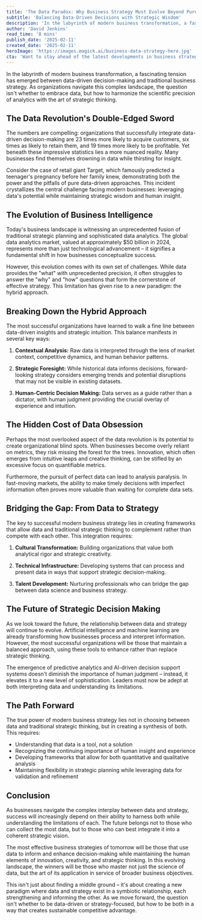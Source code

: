 ```yaml
---
title: 'The Data Paradox: Why Business Strategy Must Evolve Beyond Pure Analytics'
subtitle: 'Balancing Data-Driven Decisions with Strategic Wisdom'
description: 'In the labyrinth of modern business transformation, a fascinating tension has emerged between data-driven decision-making and traditional business strategy. As organizations navigate this complex landscape, the question isn''t whether to embrace data, but how to harmonize the scientific precision of analytics with the art of strategic thinking.'
author: 'David Jenkins'
read_time: '8 mins'
publish_date: '2025-02-11'
created_date: '2025-02-11'
heroImage: 'https://images.magick.ai/business-data-strategy-hero.jpg'
cta: 'Want to stay ahead of the latest developments in business strategy and data analytics? Follow us on LinkedIn for expert insights and join a community of forward-thinking business leaders shaping the future of decision-making.'
---
```


In the labyrinth of modern business transformation, a fascinating tension has emerged between data-driven decision-making and traditional business strategy. As organizations navigate this complex landscape, the question isn't whether to embrace data, but how to harmonize the scientific precision of analytics with the art of strategic thinking.

## The Data Revolution's Double-Edged Sword

The numbers are compelling: organizations that successfully integrate data-driven decision-making are 23 times more likely to acquire customers, six times as likely to retain them, and 19 times more likely to be profitable. Yet beneath these impressive statistics lies a more nuanced reality. Many businesses find themselves drowning in data while thirsting for insight.

Consider the case of retail giant Target, which famously predicted a teenager's pregnancy before her family knew, demonstrating both the power and the pitfalls of pure data-driven approaches. This incident crystallizes the central challenge facing modern businesses: leveraging data's potential while maintaining strategic wisdom and human insight.

## The Evolution of Business Intelligence

Today's business landscape is witnessing an unprecedented fusion of traditional strategic planning and sophisticated data analytics. The global data analytics market, valued at approximately $50 billion in 2024, represents more than just technological advancement – it signifies a fundamental shift in how businesses conceptualize success.

However, this evolution comes with its own set of challenges. While data provides the "what" with unprecedented precision, it often struggles to answer the "why" and "how" questions that form the cornerstone of effective strategy. This limitation has given rise to a new paradigm: the hybrid approach.

## Breaking Down the Hybrid Approach

The most successful organizations have learned to walk a fine line between data-driven insights and strategic intuition. This balance manifests in several key ways:

1. **Contextual Analysis:** Raw data is interpreted through the lens of market context, competitive dynamics, and human behavior patterns.

2. **Strategic Foresight:** While historical data informs decisions, forward-looking strategy considers emerging trends and potential disruptions that may not be visible in existing datasets.

3. **Human-Centric Decision Making:** Data serves as a guide rather than a dictator, with human judgment providing the crucial overlay of experience and intuition.

## The Hidden Cost of Data Obsession

Perhaps the most overlooked aspect of the data revolution is its potential to create organizational blind spots. When businesses become overly reliant on metrics, they risk missing the forest for the trees. Innovation, which often emerges from intuitive leaps and creative thinking, can be stifled by an excessive focus on quantifiable metrics.

Furthermore, the pursuit of perfect data can lead to analysis paralysis. In fast-moving markets, the ability to make timely decisions with imperfect information often proves more valuable than waiting for complete data sets.

## Bridging the Gap: From Data to Strategy

The key to successful modern business strategy lies in creating frameworks that allow data and traditional strategic thinking to complement rather than compete with each other. This integration requires:

1. **Cultural Transformation:** Building organizations that value both analytical rigor and strategic creativity.

2. **Technical Infrastructure:** Developing systems that can process and present data in ways that support strategic decision-making.

3. **Talent Development:** Nurturing professionals who can bridge the gap between data science and business strategy.

## The Future of Strategic Decision Making

As we look toward the future, the relationship between data and strategy will continue to evolve. Artificial intelligence and machine learning are already transforming how businesses process and interpret information. However, the most successful organizations will be those that maintain a balanced approach, using these tools to enhance rather than replace strategic thinking.

The emergence of predictive analytics and AI-driven decision support systems doesn't diminish the importance of human judgment – instead, it elevates it to a new level of sophistication. Leaders must now be adept at both interpreting data and understanding its limitations.

## The Path Forward

The true power of modern business strategy lies not in choosing between data and traditional strategic thinking, but in creating a synthesis of both. This requires:

- Understanding that data is a tool, not a solution
- Recognizing the continuing importance of human insight and experience
- Developing frameworks that allow for both quantitative and qualitative analysis
- Maintaining flexibility in strategic planning while leveraging data for validation and refinement

## Conclusion

As businesses navigate the complex interplay between data and strategy, success will increasingly depend on their ability to harness both while understanding the limitations of each. The future belongs not to those who can collect the most data, but to those who can best integrate it into a coherent strategic vision.

The most effective business strategies of tomorrow will be those that use data to inform and enhance decision-making while maintaining the human elements of innovation, creativity, and strategic thinking. In this evolving landscape, the winners will be those who master not just the science of data, but the art of its application in service of broader business objectives.

This isn't just about finding a middle ground – it's about creating a new paradigm where data and strategy exist in a symbiotic relationship, each strengthening and informing the other. As we move forward, the question isn't whether to be data-driven or strategy-focused, but how to be both in a way that creates sustainable competitive advantage.